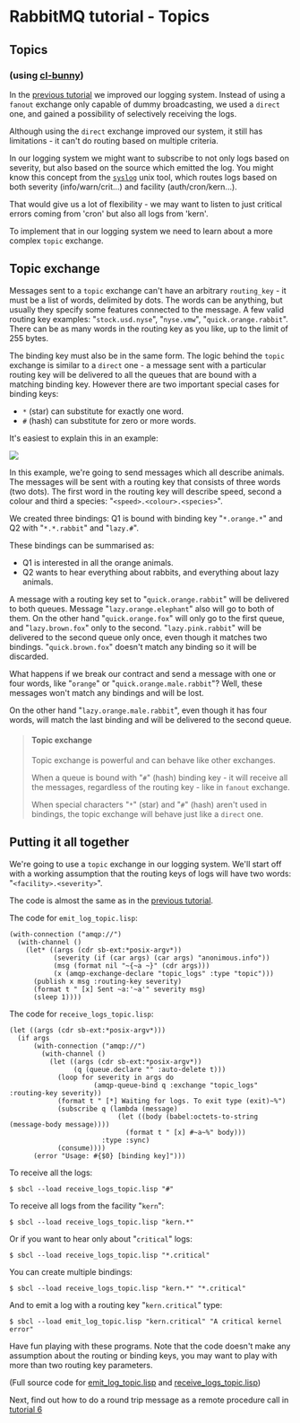 <!--
Copyright (C) 2007-2015 Pivotal Software, Inc. 

All rights reserved. This program and the accompanying materials
are made available under the terms of the under the Apache License, 
Version 2.0 (the "License”); you may not use this file except in compliance 
with the License. You may obtain a copy of the License at

http://www.apache.org/licenses/LICENSE-2.0

Unless required by applicable law or agreed to in writing, software
distributed under the License is distributed on an "AS IS" BASIS,
WITHOUT WARRANTIES OR CONDITIONS OF ANY KIND, either express or implied.
See the License for the specific language governing permissions and
limitations under the License.
-->

# RabbitMQ tutorial - Topics

## Topics

### (using [cl-bunny](http://cl-rabbit.io/cl-bunny))

In the [previous tutorial](tutorial-four-cl.html) we improved our
logging system. Instead of using a `fanout` exchange only capable of
dummy broadcasting, we used a `direct` one, and gained a possibility
of selectively receiving the logs.

Although using the `direct` exchange improved our system, it still has
limitations - it can't do routing based on multiple criteria.

In our logging system we might want to subscribe to not only logs
based on severity, but also based on the source which emitted the log.
You might know this concept from the
[`syslog`](http://en.wikipedia.org/wiki/Syslog) unix tool, which
routes logs based on both severity (info/warn/crit...) and facility
(auth/cron/kern...).

That would give us a lot of flexibility - we may want to listen to
just critical errors coming from 'cron' but also all logs from 'kern'.

To implement that in our logging system we need to learn about a more
complex `topic` exchange.


Topic exchange
--------------

Messages sent to a `topic` exchange can't have an arbitrary
`routing_key` - it must be a list of words, delimited by dots. The
words can be anything, but usually they specify some features
connected to the message. A few valid routing key examples:
"`stock.usd.nyse`", "`nyse.vmw`", "`quick.orange.rabbit`". There can be as
many words in the routing key as you like, up to the limit of 255
bytes.

The binding key must also be in the same form. The logic behind the
`topic` exchange is similar to a `direct` one - a message sent with a
particular routing key will be delivered to all the queues that are
bound with a matching binding key. However there are two important
special cases for binding keys:

  * `*` (star) can substitute for exactly one word.
  * `#` (hash) can substitute for zero or more words.

It's easiest to explain this in an example:

![](http://i.imgur.com/L02kpQt.png)

In this example, we're going to send messages which all describe
animals. The messages will be sent with a routing key that consists of
three words (two dots). The first word in the routing key
will describe speed, second a colour and third a species:
"`<speed>.<colour>.<species>`".

We created three bindings: Q1 is bound with binding key "`*.orange.*`"
and Q2 with "`*.*.rabbit`" and "`lazy.#`".

These bindings can be summarised as:

  * Q1 is interested in all the orange animals.
  * Q2 wants to hear everything about rabbits, and everything about lazy
    animals.

A message with a routing key set to "`quick.orange.rabbit`"
will be delivered to both queues. Message
"`lazy.orange.elephant`" also will go to both of them. On the other hand
"`quick.orange.fox`" will only go to the first queue, and
"`lazy.brown.fox`" only to the second. "`lazy.pink.rabbit`" will
be delivered to the second queue only once, even though it matches two bindings.
"`quick.brown.fox`" doesn't match any binding so it will be discarded.

What happens if we break our contract and send a message with one or
four words, like "`orange`" or "`quick.orange.male.rabbit`"? Well,
these messages won't match any bindings and will be lost.

On the other hand "`lazy.orange.male.rabbit`", even though it has four
words, will match the last binding and will be delivered to the second
queue.

> #### Topic exchange
>
> Topic exchange is powerful and can behave like other exchanges.
>
> When a queue is bound with "`#`" (hash) binding key - it will receive
> all the messages, regardless of the routing key - like in `fanout` exchange.
>
> When special characters "`*`" (star) and "`#`" (hash) aren't used in bindings,
> the topic exchange will behave just like a `direct` one.

Putting it all together
-----------------------

We're going to use a `topic` exchange in our logging system. We'll
start off with a working assumption that the routing keys of logs will
have two words: "`<facility>.<severity>`".

The code is almost the same as in the
[previous tutorial](tutorial-four-cl.html).

The code for `emit_log_topic.lisp`:

    (with-connection ("amqp://")
      (with-channel ()
        (let* ((args (cdr sb-ext:*posix-argv*))
               (severity (if (car args) (car args) "anonimous.info"))
               (msg (format nil "~{~a ~}" (cdr args)))
               (x (amqp-exchange-declare "topic_logs" :type "topic")))
          (publish x msg :routing-key severity)
          (format t " [x] Sent ~a:'~a'" severity msg)
          (sleep 1))))




The code for `receive_logs_topic.lisp`:

    (let ((args (cdr sb-ext:*posix-argv*)))
      (if args
          (with-connection ("amqp://")
            (with-channel ()
              (let ((args (cdr sb-ext:*posix-argv*))
                    (q (queue.declare "" :auto-delete t)))
                (loop for severity in args do
                         (amqp-queue-bind q :exchange "topic_logs" :routing-key severity))
                (format t " [*] Waiting for logs. To exit type (exit)~%")
                (subscribe q (lambda (message)
                               (let ((body (babel:octets-to-string (message-body message))))
                                 (format t " [x] #~a~%" body)))
                           :type :sync)
                (consume))))
          (error "Usage: #{$0} [binding key]")))


To receive all the logs:

    $ sbcl --load receive_logs_topic.lisp "#"

To receive all logs from the facility "`kern`":

    $ sbcl --load receive_logs_topic.lisp "kern.*"

Or if you want to hear only about "`critical`" logs:

    $ sbcl --load receive_logs_topic.lisp "*.critical"

You can create multiple bindings:

    $ sbcl --load receive_logs_topic.lisp "kern.*" "*.critical"

And to emit a log with a routing key "`kern.critical`" type:

    $ sbcl --load emit_log_topic.lisp "kern.critical" "A critical kernel error"


Have fun playing with these programs. Note that the code doesn't make
any assumption about the routing or binding keys, you may want to play
with more than two routing key parameters.

(Full source code for [emit_log_topic.lisp](code/emit_log_topic.lisp)
and [receive_logs_topic.lisp](code/receive_logs_topic.lisp))

Next, find out how to do a round trip message as a remote procedure call in [tutorial 6](tutorial-six-cl.html)
